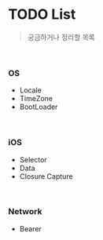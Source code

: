  # TODO List
 > 궁금하거나 정리할 목록

<br />

### OS
 - Locale
 - TimeZone
 - BootLoader

<br />

### iOS
 - Selector
 - Data
 - Closure Capture

<br />

### Network
- Bearer

